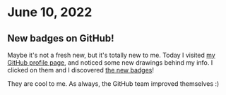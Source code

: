 # June 10, 2022

## New badges on GitHub!

Maybe it's not a fresh new, but it's totally new to me. Today I visited [my GitHub profile page](https://github.com/DiddiLeija),
and noticed some new drawings behind my info. I clicked on them and I discovered [the new badges](https://github.com/DiddiLeija?tab=achievements)!

They are cool to me. As always, the GitHub team improved themselves :)
